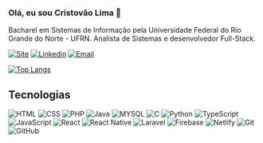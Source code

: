 ### Olá, eu sou Cristovão Lima 👋

Bacharel em Sistemas de Informação pela Universidade Federal do Rio Grande do Norte - UFRN. Analista de Sistemas e desenvolvedor Full-Stack.

[![Site](https://img.shields.io/badge/cristovaolima.com.br-%23117AC9.svg?style=for-the-badge&logo=WordPress&logoColor=white)](https://cristovaolima.com.br/)
[![Linkedin](https://img.shields.io/badge/cristovaolima-%230077B5.svg?style=for-the-badge&logo=linkedin&logoColor=white)](https://www.linkedin.com/in/cristovaolima)
[![Email](https://img.shields.io/badge/contato@cristovaolima.com.br-D14836?style=for-the-badge&logo=gmail&logoColor=white)](mailto:contato@cristovaolima.com.br)

[![Top Langs](https://github-readme-stats.vercel.app/api/top-langs/?username=cristovaolima&langs_count=8)](https://github.com/cristovaolima?tab=repositories)

## Tecnologias

<div style="display: inline_block">
  <img alt="HTML" title="HTML" src="https://img.shields.io/badge/HTML-239120?style=for-the-badge&logo=html5&logoColor=white"/>
  <img alt="CSS" title="CSS"  src="https://img.shields.io/badge/CSS-239120?&style=for-the-badge&logo=css3&logoColor=white"/>
  <img alt="PHP" title="PHP"  src="https://img.shields.io/badge/PHP-777BB4?style=for-the-badge&logo=php&logoColor=white"/>
  <img alt="Java" title="Java"  src="https://img.shields.io/badge/Java-ED8B00?style=for-the-badge&logo=java&logoColor=white"/>
  <img alt="MYSQL" title="MYSQL"  src="https://img.shields.io/badge/MySQL-00000F?style=for-the-badge&logo=mysql&logoColor=white"/>
  <img alt="C" title="C"  src="https://img.shields.io/badge/c-%2300599C.svg?style=for-the-badge&logo=c&logoColor=white"/>
  <img alt="Python" title="Python"  src="https://img.shields.io/badge/python-3670A0?style=for-the-badge&logo=python&logoColor=ffdd54"/>
  <img alt="TypeScript" title="TypeScript"  src="https://img.shields.io/badge/typescript-%23007ACC.svg?style=for-the-badge&logo=typescript&logoColor=white"/>
  <img alt="JavaScript" title="JavaScript"  src="https://img.shields.io/badge/JavaScript-F7DF1E?style=for-the-badge&logo=javascript&logoColor=black"/>
  <img alt="React" title="React"  src="https://img.shields.io/badge/React-20232A?style=for-the-badge&logo=react&logoColor=61DAFB"/>
  <img alt="React Native" title="React Native"  src="https://img.shields.io/badge/React_Native-20232A?style=for-the-badge&logo=react&logoColor=61DAFB"/>
  <img alt="Laravel" title="Laravel"  src="https://img.shields.io/badge/Laravel-FF2D20?style=for-the-badge&logo=laravel&logoColor=white"/>
  <img alt="Firebase" title="Firebase"  src="https://img.shields.io/badge/firebase-%23039BE5.svg?style=for-the-badge&logo=firebase"/>
  <img alt="Netlify" title="Netlify"  src="https://img.shields.io/badge/netlify-%23000000.svg?style=for-the-badge&logo=netlify&logoColor=#00C7B7"/>
  <img alt="Git" title="Git"  src="https://img.shields.io/badge/git-%23F05033.svg?style=for-the-badge&logo=git&logoColor=white"/>
  <img alt="GitHub" title="GitHub"  src="https://img.shields.io/badge/github-%23121011.svg?style=for-the-badge&logo=github&logoColor=white"/>
</div>
